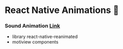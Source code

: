 # React Native Animations 📱

### Sound Animation [Link](https://github.com/Luizrebelatto/animation-react-native/blob/master/src/SoundAnimation/index.tsx)
- library react-native-reanimated
- motiview components
